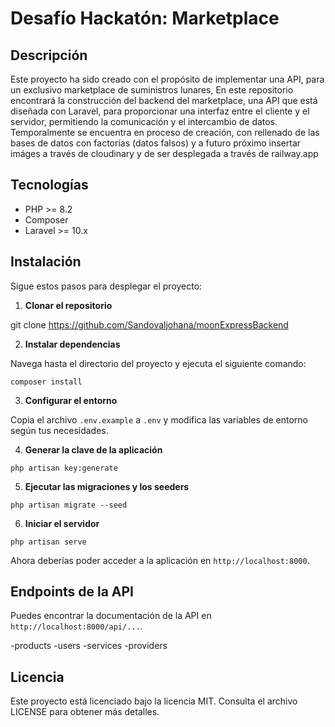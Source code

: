# Desafío Hackatón: Marketplace

## Descripción

Este proyecto ha sido creado con el propósito de implementar una API, para un exclusivo marketplace de suministros lunares, En este repositorio encontrará la construcción del backend del marketplace, una API que está diseñada con Laravel, para proporcionar una interfaz entre el cliente y el servidor, permitiendo la comunicación y el intercambio de datos. Temporalmente se encuentra en proceso de creación, con rellenado de las bases de datos con factorías (datos falsos) y a futuro próximo insertar imáges a través de cloudinary y de ser desplegada a través de railway.app

## Tecnologías

- PHP >= 8.2
- Composer
- Laravel >= 10.x

## Instalación

Sigue estos pasos para desplegar el proyecto:

1. **Clonar el repositorio**


git clone https://github.com/Sandovaljohana/moonExpressBackend


2. **Instalar dependencias**

Navega hasta el directorio del proyecto y ejecuta el siguiente comando:

``` 
composer install 
```

3. **Configurar el entorno**

Copia el archivo `.env.example` a `.env` y modifica las variables de entorno según tus necesidades.


4. **Generar la clave de la aplicación**

```
php artisan key:generate
```

5. **Ejecutar las migraciones y los seeders**

```
php artisan migrate --seed
```

6. **Iniciar el servidor**

```
php artisan serve
```

Ahora deberías poder acceder a la aplicación en `http://localhost:8000`.

## Endpoints de la API

Puedes encontrar la documentación de la API en `http://localhost:8000/api/...`.

-products
-users
-services
-providers

## Licencia

Este proyecto está licenciado bajo la licencia MIT. Consulta el archivo LICENSE para obtener más detalles.


